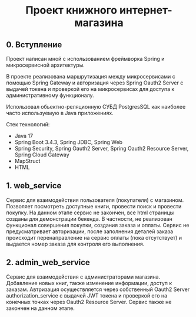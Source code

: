 <h1 align="center">  Проект книжного интернет-магазина</h1>

## 0. Вступление

Проект написан мной с использованием фреймворка Spring и микросервисной архитектуры.

В проекте реализована маршрутизация между микросервисами с помощью Spring Gateway и
авторизация через Spring Oauth2 Server с выдачей токена и проверкой его 
на микросервисах для доступа к административному функционалу. 


Использовал обьектно-реляционную СУБД PostgresSQL как наиболее часто используемую в 
Java приложениях. 

Стек технологий:
* Java 17
* Spring Boot 3.4.3, Spring JDBC, Spring Web
* Spring Security, Spring Oauth2 Server, Spring Oauth2 Resource Server, Spring Cloud Gateway
* MapStruct
* HTML

## 1. web_service

Сервис для взаимодействия пользователя (покупателя) с магазином.
Позволяет посмотреть доступные книги, провести поиск и провести покупку. 
На данном этапе сервис не закончен, все html страницы созданы для демонстрации бекенда.
В частности, не реализован функционал совершения покупки, создания заказа и оплаты.
Сервис не предусматривает авторизации, после заполнения деталей заказа происходит 
перенаправление на сервис оплаты (пока отсутствует) и выдается номер заказа для контроля 
его выполнения. 

## 2. admin_web_service

Сервис для взаимодействия с администраторами магазина.
Добавление новых книг, также изменение информации, доступ к заказам.
Автризация осуществляется через собственный Oauth2 Server authorization_service с выдачей JWT 
токена и проверкой его на конечных точках через Oauth2 Resource Server.
Сервис также не закончен на данном этапе.





